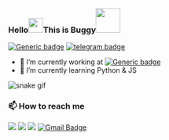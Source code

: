 ### Hello<img src="https://github.com/svr666/svr666/blob/master/gifs/Hi.gif" width="30px">This is Buggy<img src="https://media.giphy.com/media/12oufCB0MyZ1Go/giphy.gif" width="50">


[![Generic badge](https://img.shields.io/badge/ReachMe-@-<COLOR>.svg)](https://github.com/Cosmic-Bug) [![telegram badge](https://img.shields.io/badge/Cosmic`Bug-30302f?style=flat&logo=telegram)](https://telegram.dog/CosmicBug)

- 🔭 I’m currently working at [![Generic badge](https://img.shields.io/badge/Terralogic.Inc-<COLOR>.svg)](https://www.terralogic.com)
- 🌱 I’m currently learning Python & JS


![snake gif](https://raw.githubusercontent.com/Cosmic-Bug/Buggy/main/Gif/grid-snake.svg)



### 📫 How to reach me
<a href="https://telegram.dog/CosmicBug"><img src="https://img.shields.io/badge/telegram-D14836?color=2CA5E0&style=for-the-badge&logo=telegram&logoColor=white"></a>
<a href="https://www.instagram.com/cosmic.bug__"><img src="https://img.shields.io/badge/instagram-%23E4405F.svg?&style=for-the-badge&logo=instagram&logoColor=white"></a>
<a href="https://github.com/Cosmic-Bug"><img src="https://img.shields.io/badge/github-%23100000.svg?&style=for-the-badge&logo=github&logoColor=white"></a>
<a href="mailto:arunappoos07.com"><img alt="Gmail Badge" src="https://img.shields.io/badge/gmail-D14836?&style=for-the-badge&logo=gmail&logoColor=white&link=mailto:arunappoos07@gmail.com"/></a>
